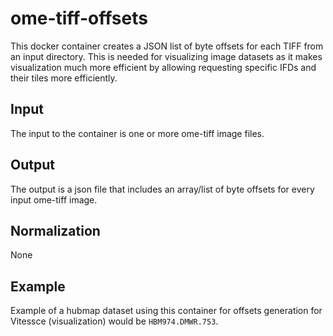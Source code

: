 # ome-tiff-offsets

This docker container creates a JSON list of byte offsets for each TIFF from an input directory. This is needed for visualizing image datasets as it makes visualization much more efficient by allowing requesting specific IFDs and their tiles more efficiently.

## Input
The input to the container is one or more ome-tiff image files.


## Output
The output is a json file that includes an array/list of byte offsets for every input ome-tiff image.


## Normalization
None

## Example 
Example of a hubmap dataset using this container for offsets generation for Vitessce (visualization) would be `HBM974.DMWR.753`.


